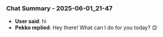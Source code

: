 ### Chat Summary - 2025-06-01_21-47

- **User said**: hi
- **Pekko replied**: Hey there! What can I do for you today? 😊
